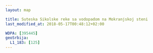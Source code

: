 ```yaml
---
layout: map

title: Suteska Sikolske reke sa vodopadom na Mokranjskoj steni
last_modified_at: 2018-05-17T00:48:12+02:00

WDPA: [395445]
geoSrbija:
  L1_183: [125]
---
```

